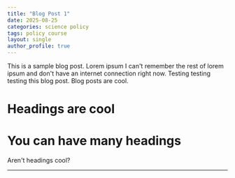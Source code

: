 ```yaml
---
title: "Blog Post 1"
date: 2025-08-25
categories: science policy
tags: policy course
layout: single
author_profile: true
---
```


This is a sample blog post. Lorem ipsum I can't remember the rest of lorem ipsum and don't have an internet connection right now. Testing testing testing this blog post. Blog posts are cool.

Headings are cool
======

You can have many headings
======

Aren't headings cool?

------



